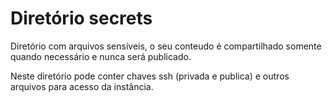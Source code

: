 # Diretório secrets

Diretório com arquivos sensíveis, o seu conteudo é compartilhado somente quando necessário e
 nunca será publicado.

Neste diretório pode conter chaves ssh (privada e publica) e outros arquivos para acesso da instância.
